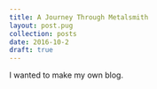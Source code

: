 ```yaml
---
title: A Journey Through Metalsmith
layout: post.pug
collection: posts
date: 2016-10-2
draft: true
---
```


I wanted to make my own blog.